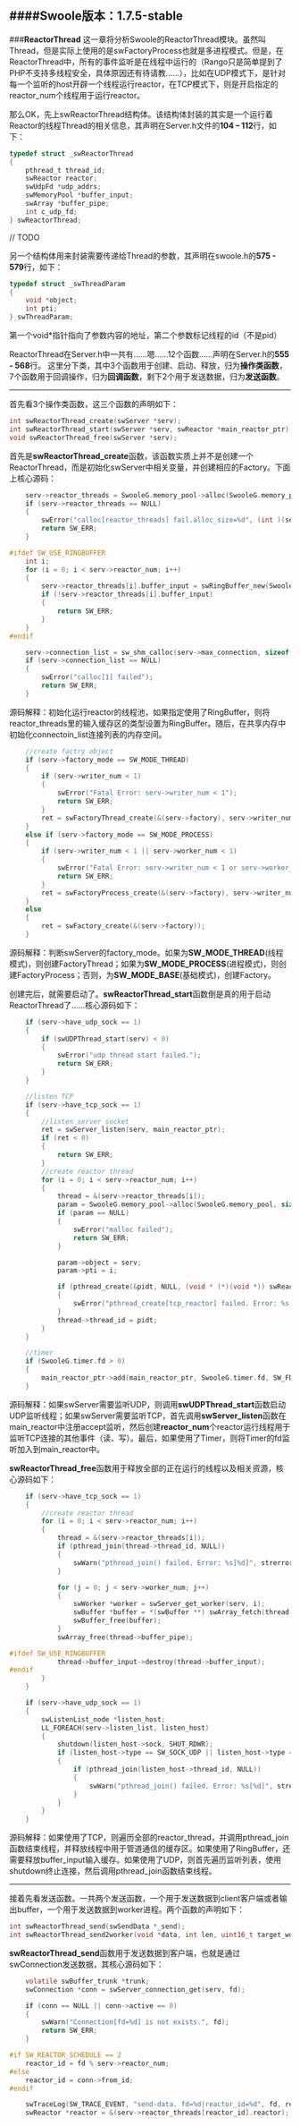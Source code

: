 ####**Swoole版本：1.7.5-stable**
-------------

###**ReactorThread**
这一章将分析Swoole的ReactorThread模块。虽然叫Thread，但是实际上使用的是swFactoryProcess也就是多进程模式。但是，在ReactorThread中，所有的事件监听是在线程中运行的（Rango只是简单提到了PHP不支持多线程安全，具体原因还有待请教……），比如在UDP模式下，是针对每一个监听的host开辟一个线程运行reactor，在TCP模式下，则是开启指定的reactor_num个线程用于运行reactor。

那么OK，先上swReactorThread结构体。该结构体封装的其实是一个运行着Reactor的线程Thread的相关信息，其声明在Server.h文件的**104 – 112**行，如下：
```c
typedef struct _swReactorThread
{
    pthread_t thread_id;
    swReactor reactor;
    swUdpFd *udp_addrs;
    swMemoryPool *buffer_input;
    swArray *buffer_pipe;
    int c_udp_fd;
} swReactorThread;
```
// TODO


另一个结构体用来封装需要传递给Thread的参数，其声明在swoole.h的**575 - 579**行，如下：
```c
typedef struct _swThreadParam
{
	void *object;
	int pti;
} swThreadParam;
```
第一个void*指针指向了参数内容的地址，第二个参数标记线程的id（不是pid）

ReactorThread在Server.h中一共有……嗯……12个函数……声明在Server.h的**555 - 568**行。
这里分下类，其中3个函数用于创建、启动、释放，归为**操作类函数**，7个函数用于回调操作，归为**回调函数**，剩下2个用于发送数据，归为**发送函数**。

----
首先看3个操作类函数，这三个函数的声明如下：
```c
int swReactorThread_create(swServer *serv);
int swReactorThread_start(swServer *serv, swReactor *main_reactor_ptr);
void swReactorThread_free(swServer *serv);
```
首先是**swReactorThread_create**函数，该函数实质上并不是创建一个ReactorThread，而是初始化swServer中相关变量，并创建相应的Factory。下面上核心源码：
```c
	serv->reactor_threads = SwooleG.memory_pool->alloc(SwooleG.memory_pool, (serv->reactor_num * sizeof(swReactorThread)));
    if (serv->reactor_threads == NULL)
    {
        swError("calloc[reactor_threads] fail.alloc_size=%d", (int )(serv->reactor_num * sizeof(swReactorThread)));
        return SW_ERR;
    }

#ifdef SW_USE_RINGBUFFER
    int i;
    for (i = 0; i < serv->reactor_num; i++)
    {
        serv->reactor_threads[i].buffer_input = swRingBuffer_new(SwooleG.serv->buffer_input_size, 1);
        if (!serv->reactor_threads[i].buffer_input)
        {
            return SW_ERR;
        }
    }
#endif

    serv->connection_list = sw_shm_calloc(serv->max_connection, sizeof(swConnection));
    if (serv->connection_list == NULL)
    {
        swError("calloc[1] failed");
        return SW_ERR;
    }
```
源码解释：初始化运行reactor的线程池，如果指定使用了RingBuffer，则将reactor_threads里的输入缓存区的类型设置为RingBuffer。随后，在共享内存中初始化connectoin_list连接列表的内存空间。
```c
    //create factry object
    if (serv->factory_mode == SW_MODE_THREAD)
    {
        if (serv->writer_num < 1)
        {
            swError("Fatal Error: serv->writer_num < 1");
            return SW_ERR;
        }
        ret = swFactoryThread_create(&(serv->factory), serv->writer_num);
    }
    else if (serv->factory_mode == SW_MODE_PROCESS)
    {
        if (serv->writer_num < 1 || serv->worker_num < 1)
        {
            swError("Fatal Error: serv->writer_num < 1 or serv->worker_num < 1");
            return SW_ERR;
        }
        ret = swFactoryProcess_create(&(serv->factory), serv->writer_num, serv->worker_num);
    }
    else
    {
        ret = swFactory_create(&(serv->factory));
    }
```
源码解释：判断swServer的factory_mode。如果为**SW_MODE_THREAD**(线程模式)，则创建FactoryThread；如果为**SW_MODE_PROCESS**(进程模式)，则创建FactoryProcess；否则，为**SW_MODE_BASE**(基础模式)，创建Factory。

创建完后，就需要启动了。**swReactorThread_start**函数倒是真的用于启动ReactorThread了……核心源码如下：
```c
	if (serv->have_udp_sock == 1)
    {
        if (swUDPThread_start(serv) < 0)
        {
            swError("udp thread start failed.");
            return SW_ERR;
        }
    }

    //listen TCP
    if (serv->have_tcp_sock == 1)
    {
        //listen server socket
        ret = swServer_listen(serv, main_reactor_ptr);
        if (ret < 0)
        {
            return SW_ERR;
        }
        //create reactor thread
        for (i = 0; i < serv->reactor_num; i++)
        {
            thread = &(serv->reactor_threads[i]);
            param = SwooleG.memory_pool->alloc(SwooleG.memory_pool, sizeof(swThreadParam));
            if (param == NULL)
            {
                swError("malloc failed");
                return SW_ERR;
            }

            param->object = serv;
            param->pti = i;

            if (pthread_create(&pidt, NULL, (void * (*)(void *)) swReactorThread_loop_tcp, (void *) param) < 0)
            {
                swError("pthread_create[tcp_reactor] failed. Error: %s[%d]", strerror(errno), errno);
            }
            thread->thread_id = pidt;
        }
    }

    //timer
    if (SwooleG.timer.fd > 0)
    {
        main_reactor_ptr->add(main_reactor_ptr, SwooleG.timer.fd, SW_FD_TIMER);
    }
```
源码解释：如果swServer需要监听UDP，则调用**swUDPThread_start**函数启动UDP监听线程；如果swServer需要监听TCP，首先调用**swServer_listen**函数在main_reactor中注册accept监听，然后创建**reactor_num**个reactor运行线程用于监听TCP连接的其他事件（读、写）。最后，如果使用了Timer，则将Timer的fd监听加入到main_reactor中。

**swReactorThread_free**函数用于释放全部的正在运行的线程以及相关资源，核心源码如下：
```c
	if (serv->have_tcp_sock == 1)
    {
        //create reactor thread
        for (i = 0; i < serv->reactor_num; i++)
        {
            thread = &(serv->reactor_threads[i]);
            if (pthread_join(thread->thread_id, NULL))
            {
                swWarn("pthread_join() failed. Error: %s[%d]", strerror(errno), errno);
            }

            for (j = 0; j < serv->worker_num; j++)
            {
                swWorker *worker = swServer_get_worker(serv, i);
                swBuffer *buffer = *(swBuffer **) swArray_fetch(thread->buffer_pipe, worker->pipe_master);
                swBuffer_free(buffer);
            }
            swArray_free(thread->buffer_pipe);

#ifdef SW_USE_RINGBUFFER
            thread->buffer_input->destroy(thread->buffer_input);
#endif
        }
    }

    if (serv->have_udp_sock == 1)
    {
        swListenList_node *listen_host;
        LL_FOREACH(serv->listen_list, listen_host)
        {
            shutdown(listen_host->sock, SHUT_RDWR);
            if (listen_host->type == SW_SOCK_UDP || listen_host->type == SW_SOCK_UDP6 || listen_host->type == SW_SOCK_UNIX_DGRAM)
            {
                if (pthread_join(listen_host->thread_id, NULL))
                {
                    swWarn("pthread_join() failed. Error: %s[%d]", strerror(errno), errno);
                }
            }
        }
    }
```
源码解释：如果使用了TCP，则遍历全部的reactor_thread，并调用pthread_join函数结束线程，并释放线程中用于管道通信的缓存区。如果使用了RingBuffer，还需要释放buffer_input输入缓存。如果使用了UDP，则首先遍历监听列表，使用shutdown终止连接，然后调用pthread_join函数结束线程。

----
接着先看发送函数。一共两个发送函数，一个用于发送数据到client客户端或者输出buffer，一个用于发送数据到worker进程。两个函数的声明如下：
```c
int swReactorThread_send(swSendData *_send);
int swReactorThread_send2worker(void *data, int len, uint16_t target_worker_id);
```

**swReactorThread_send**函数用于发送数据到客户端，也就是通过swConnection发送数据，其核心源码如下：
```c
	volatile swBuffer_trunk *trunk;
    swConnection *conn = swServer_connection_get(serv, fd);

    if (conn == NULL || conn->active == 0)
    {
        swWarn("Connection[fd=%d] is not exists.", fd);
        return SW_ERR;
    }

#if SW_REACTOR_SCHEDULE == 2
    reactor_id = fd % serv->reactor_num;
#else
    reactor_id = conn->from_id;
#endif

    swTraceLog(SW_TRACE_EVENT, "send-data. fd=%d|reactor_id=%d", fd, reactor_id);
    swReactor *reactor = &(serv->reactor_threads[reactor_id].reactor);
```
